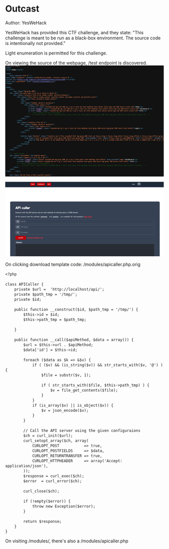 # Outcast

Author: YesWeHack

YesWeHack has provided this CTF challenge, and they state: "This challenge is meant to be run as a black-box environment. The source code is intentionally not provided."

Light enumeration is permitted for this challenge.

On viewing the source of the webpage, /test endpoint is discovered.
![alt text](image-1.png)

![alt text](image.png)

On clicking download template code:
/modules/apicaller.php.orig
```
<?php

class APICaller {
	private $url =  'http://localhost/api/';
	private $path_tmp = '/tmp/';
	private $id;

	public function __construct($id, $path_tmp = '/tmp/') {
		$this->id = $id;
		$this->path_tmp = $path_tmp;

	}

	public function __call($apiMethod, $data = array()) {
		$url = $this->url . $apiMethod;
		$data['id'] = $this->id;

		foreach ($data as $k => &$v) {
			if ( ($v) && (is_string($v)) && str_starts_with($v, '@') ) {
				$file = substr($v, 1);

				if ( str_starts_with($file, $this->path_tmp) ) {
					$v = file_get_contents($file);
				}
			}
			if (is_array($v) || is_object($v)) {
				$v = json_encode($v);
			}
		}

		// Call the API server using the given configuraions
		$ch = curl_init($url);
		curl_setopt_array($ch, array(
			CURLOPT_POST           => true,
			CURLOPT_POSTFIELDS     => $data,
			CURLOPT_RETURNTRANSFER => true,
			CURLOPT_HTTPHEADER     => array('Accept: application/json'),
		));
		$response = curl_exec($ch);
		$error  = curl_error($ch);
		
		curl_close($ch);

		if (!empty($error)) {
			throw new Exception($error);
		}

		return $response;
	}
}
```

On visiting /modules/, there's also a /modules/apicaller.php